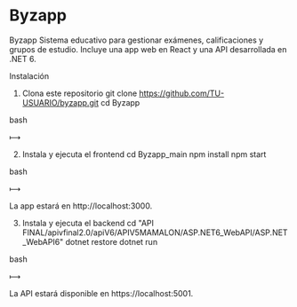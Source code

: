 # Byzapp

Byzapp
Sistema educativo para gestionar exámenes, calificaciones y grupos de estudio. Incluye una app web en React y una API desarrollada en .NET 6.

Instalación
1. Clona este repositorio
git clone https://github.com/TU-USUARIO/byzapp.git
cd Byzapp

bash

⟼

2. Instala y ejecuta el frontend
cd Byzapp_main
npm install
npm start

bash

⟼

La app estará en http://localhost:3000.

3. Instala y ejecuta el backend
cd "API FINAL/apivfinal2.0/apiV6/APIV5MAMALON/ASP.NET6_WebAPI/ASP.NET_WebAPI6"
dotnet restore
dotnet run

bash

⟼

La API estará disponible en https://localhost:5001.

